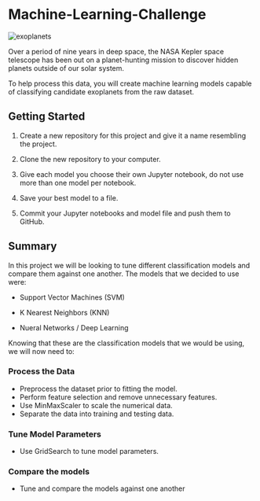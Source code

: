 # Machine-Learning-Challenge
![exoplanets](https://user-images.githubusercontent.com/75814760/120879376-84d97500-c588-11eb-920a-dac0c167dd98.jpg)

Over a period of nine years in deep space, the NASA Kepler space telescope has been out on a planet-hunting mission to discover hidden planets outside of our solar system.

To help process this data, you will create machine learning models capable of classifying candidate exoplanets from the raw dataset.

## Getting Started
1. Create a new repository for this project and give it a name resembling the project.

1. Clone the new repository to your computer.

1. Give each model you choose their own Jupyter notebook, do not use more than one model per notebook.

1. Save your best model to a file.

1. Commit your Jupyter notebooks and model file and push them to GitHub.

## Summary
In this project we will be looking to tune different classification models and compare them against one another. The models that we decided to use were:

* Support Vector Machines (SVM)

* K Nearest Neighbors (KNN)

* Nueral Networks / Deep Learning

Knowing that these are the classification models that we would be using, we will now need to:

### Process the Data

* Preprocess the dataset prior to fitting the model.
* Perform feature selection and remove unnecessary features.
* Use MinMaxScaler to scale the numerical data.
* Separate the data into training and testing data.

### Tune Model Parameters

* Use GridSearch to tune model parameters.

### Compare the models

* Tune and compare the models against one another